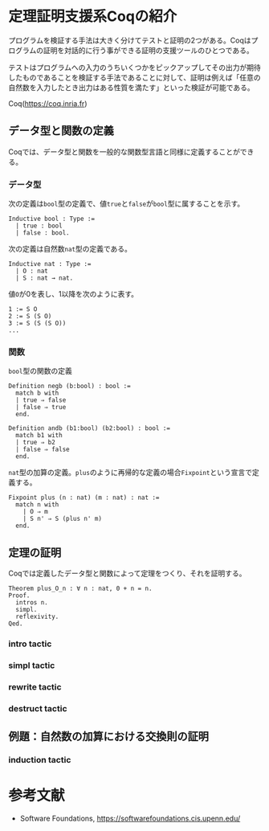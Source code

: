 # 定理証明支援系Coqの紹介
プログラムを検証する手法は大きく分けてテストと証明の2つがある。Coqはプログラムの証明を対話的に行う事ができる証明の支援ツールのひとつである。

テストはプログラムへの入力のうちいくつかをピックアップしてその出力が期待したものであることを検証する手法であることに対して、証明は例えば「任意の自然数を入力したとき出力はある性質を満たす」といった検証が可能である。

Coq(https://coq.inria.fr)

## データ型と関数の定義
Coqでは、データ型と関数を一般的な関数型言語と同様に定義することができる。

### データ型
次の定義は`bool`型の定義で、値`true`と`false`が`bool`型に属することを示す。
```
Inductive bool : Type :=
  | true : bool
  | false : bool.
```
次の定義は自然数`nat`型の定義である。
```
Inductive nat : Type :=
  | O : nat
  | S : nat → nat.
```
値`O`が0を表し、1以降を次のように表す。
```
1 := S O
2 := S (S O)
3 := S (S (S O))
...
```

### 関数
`bool`型の関数の定義
```
Definition negb (b:bool) : bool :=
  match b with
  | true ⇒ false
  | false ⇒ true
  end.

Definition andb (b1:bool) (b2:bool) : bool :=
  match b1 with
  | true ⇒ b2
  | false ⇒ false
  end.
```

`nat`型の加算の定義。`plus`のように再帰的な定義の場合`Fixpoint`という宣言で定義する。
```
Fixpoint plus (n : nat) (m : nat) : nat :=
  match n with
    | O ⇒ m
    | S n' ⇒ S (plus n' m)
  end.
```

## 定理の証明
Coqでは定義したデータ型と関数によって定理をつくり、それを証明する。

```
Theorem plus_O_n : ∀ n : nat, 0 + n = n.
Proof.
  intros n.
  simpl.
  reflexivity.
Qed.
```

### intro tactic
### simpl tactic
### rewrite tactic
### destruct tactic
## 例題：自然数の加算における交換則の証明
### induction tactic
# 参考文献
- Software Foundations, https://softwarefoundations.cis.upenn.edu/
